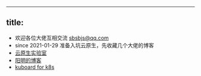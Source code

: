 
---
title: 
---

* 欢迎各位大佬互相交流 sbsbjs@qq.com
* since 2021-01-29 准备入坑云原生，先收藏几个大佬的博客
* [云原生实验室](https://fuckcloudnative.io/)
* [阳明的博客](https://www.qikqiak.com/)
* [kuboard for k8s](https://kuboard.cn/)
